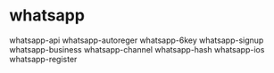 # whatsapp
whatsapp-api whatsapp-autoreger whatsapp-6key whatsapp-signup whatsapp-business whatsapp-channel whatsapp-hash whatsapp-ios whatsapp-register
